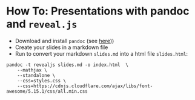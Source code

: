 # How To: Presentations with pandoc and `reveal.js`

- Download and install `pandoc` (see [here](https://pandoc.org/)))
- Create your slides in a markdown file
- Run to convert your markdown `slides.md` into a html file `slides.html`:

```shell
pandoc -t revealjs slides.md -o index.html  \
	--mathjax \
	--standalone \
	--css=styles.css \
	--css=https://cdnjs.cloudflare.com/ajax/libs/font-awesome/5.15.1/css/all.min.css
```



